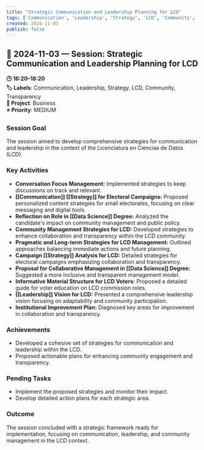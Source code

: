 ```yaml
---
title: "Strategic Communication and Leadership Planning for LCD"
tags: ['Communication', 'Leadership', 'Strategy', 'LCD', 'Community', 'Transparency']
created: 2024-11-03
publish: false
---
```


## 📅 2024-11-03 — Session: Strategic Communication and Leadership Planning for LCD

**🕒 16:20–18:20**  
**🏷️ Labels**: Communication, Leadership, Strategy, LCD, Community, Transparency  
**📂 Project**: Business  
**⭐ Priority**: MEDIUM  


### Session Goal
The session aimed to develop comprehensive strategies for communication and leadership in the context of the Licenciatura en Ciencias de Datos (LCD).

### Key Activities
- **Conversation Focus Management:** Implemented strategies to keep discussions on track and relevant.
- **[[Communication]] [[Strategy]] for Electoral Campaigns:** Proposed personalized content strategies for small electorates, focusing on clear messaging and digital tools.
- **Reflection on Role in [[Data Science]] Degree:** Analyzed the candidate's impact on community management and public policy.
- **Community Management Strategies for LCD:** Developed strategies to enhance collaboration and transparency within the LCD community.
- **Pragmatic and Long-term Strategies for LCD Management:** Outlined approaches balancing immediate actions and future planning.
- **Campaign [[Strategy]] Analysis for LCD:** Detailed strategies for electoral campaigns emphasizing collaboration and transparency.
- **Proposal for Collaborative Management in [[Data Science]] Degree:** Suggested a more inclusive and transparent management model.
- **Informative Material Structure for LCD Voters:** Proposed a detailed guide for voter education on LCD commission roles.
- **[[Leadership]] Vision for LCD:** Presented a comprehensive leadership vision focusing on adaptability and community participation.
- **Institutional Improvement Plan:** Diagnosed key areas for improvement in collaboration and transparency.

### Achievements
- Developed a cohesive set of strategies for communication and leadership within the LCD.
- Proposed actionable plans for enhancing community engagement and transparency.

### Pending Tasks
- Implement the proposed strategies and monitor their impact.
- Develop detailed action plans for each strategic area.

### Outcome
The session concluded with a strategic framework ready for implementation, focusing on communication, leadership, and community management in the LCD context.

